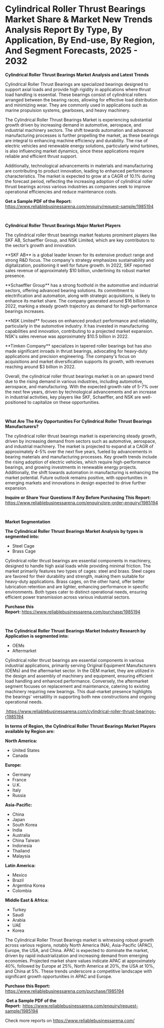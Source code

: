 <p><h1>Cylindrical Roller Thrust Bearings Market Share & Market New Trends Analysis Report By Type, By Application, By End-use, By Region, And Segment Forecasts, 2025 - 2032</h1></p><p><strong>Cylindrical Roller Thrust Bearings Market Analysis and Latest Trends</strong></p>
<p><p>Cylindrical Roller Thrust Bearings are specialized bearings designed to support axial loads and provide high rigidity in applications where thrust load handling is essential. These bearings consist of cylindrical rollers arranged between the bearing races, allowing for effective load distribution and minimizing wear. They are commonly used in applications such as marine propulsion systems, gearboxes, and heavy machinery.</p><p>The Cylindrical Roller Thrust Bearings Market is experiencing substantial growth driven by increasing demand in automotive, aerospace, and industrial machinery sectors. The shift towards automation and advanced manufacturing processes is further propelling the market, as these bearings are integral to enhancing machine efficiency and durability. The rise of electric vehicles and renewable energy solutions, particularly wind turbines, is also influencing market dynamics, since these applications require reliable and efficient thrust support.</p><p>Additionally, technological advancements in materials and manufacturing are contributing to product innovation, leading to enhanced performance characteristics. The market is expected to grow at a CAGR of 10.1% during the forecast period, reflecting the increasing adoption of cylindrical roller thrust bearings across various industries as companies seek to improve operational efficiencies and reduce maintenance costs.</p></p>
<p><strong>Get a Sample PDF of the Report:&nbsp;</strong> <a href="https://www.reliablebusinessarena.com/enquiry/request-sample/1985194?utm_campaign=2483&utm_medium=2&utm_source=Github&utm_content=ia&utm_term=19022025&utm_id=cylindrical-roller-thrust-bearings">https://www.reliablebusinessarena.com/enquiry/request-sample/1985194</a></p>
<p>&nbsp;</p>
<p><strong>Cylindrical Roller Thrust Bearings Major Market Players</strong></p>
<p><p>The cylindrical roller thrust bearings market features prominent players like SKF AB, Schaeffler Group, and NSK Limited, which are key contributors to the sector’s growth and innovation. </p><p>**SKF AB** is a global leader known for its extensive product range and strong R&D focus. The company's strategy emphasizes sustainability and digitalization, positioning it well for future growth. In 2022, SKF reported sales revenue of approximately $10 billion, underlining its robust market presence.</p><p>**Schaeffler Group** has a strong foothold in the automotive and industrial sectors, offering advanced bearing solutions. Its commitment to electrification and automation, along with strategic acquisitions, is likely to enhance its market share. The company generated around $16 billion in 2022, marking a steady growth trajectory as demand for high-performance bearings increases.</p><p>**NSK Limited** focuses on enhanced product performance and reliability, particularly in the automotive industry. It has invested in manufacturing capabilities and innovation, contributing to a projected market expansion. NSK's sales revenue was approximately $10.5 billion in 2022.</p><p>**Timken Company** specializes in tapered roller bearings but has also made significant inroads in thrust bearings, advocating for heavy-duty applications and precision engineering. The company's focus on acquisitions and market diversification supports its growth, with revenues reaching around $3 billion in 2022.</p><p>Overall, the cylindrical roller thrust bearings market is on an upward trend due to the rising demand in various industries, including automotive, aerospace, and manufacturing. With the expected growth rate of 5-7% over the next few years, driven by technological advancements and an increase in industrial activities, key players like SKF, Schaeffler, and NSK are well-positioned to capitalize on these opportunities.</p></p>
<p>&nbsp;</p>
<p><strong>What Are The Key Opportunities For Cylindrical Roller Thrust Bearings Manufacturers?</strong></p>
<p><p>The cylindrical roller thrust bearings market is experiencing steady growth, driven by increasing demand from sectors such as automotive, aerospace, and industrial machinery. The market is projected to expand at a CAGR of approximately 4-5% over the next five years, fueled by advancements in bearing materials and manufacturing processes. Key growth trends include the rising adoption of electric vehicles, which require high-performance bearings, and growing investments in renewable energy projects. Additionally, the shift towards automation in manufacturing is enhancing the market potential. Future outlook remains positive, with opportunities in emerging markets and innovations in design expected to drive further expansion.</p></p>
<p><strong>Inquire or Share Your Questions If Any Before Purchasing This Report:</strong> <a href="https://www.reliablebusinessarena.com/enquiry/pre-order-enquiry/1985194?utm_campaign=2483&utm_medium=2&utm_source=Github&utm_content=ia&utm_term=19022025&utm_id=cylindrical-roller-thrust-bearings">https://www.reliablebusinessarena.com/enquiry/pre-order-enquiry/1985194</a></p>
<p>&nbsp;</p>
<p><strong>Market Segmentation</strong></p>
<p><strong>The Cylindrical Roller Thrust Bearings Market Analysis by types is segmented into:</strong></p>
<p><ul><li>Steel Cage</li><li>Brass Cage</li></ul></p>
<p><p>Cylindrical roller thrust bearings are essential components in machinery, designed to handle high axial loads while providing minimal friction. The market primarily features two types of cages: steel and brass. Steel cages are favored for their durability and strength, making them suitable for heavy-duty applications. Brass cages, on the other hand, offer better lubrication retention and are lighter, enhancing performance in specific environments. Both types cater to distinct operational needs, ensuring efficient power transmission across various industrial sectors.</p></p>
<p><strong>Purchase this Report:&nbsp;</strong><a href="https://www.reliablebusinessarena.com/purchase/1985194?utm_campaign=2483&utm_medium=2&utm_source=Github&utm_content=ia&utm_term=19022025&utm_id=cylindrical-roller-thrust-bearings">https://www.reliablebusinessarena.com/purchase/1985194</a></p>
<p>&nbsp;</p>
<p><strong>The Cylindrical Roller Thrust Bearings Market Industry Research by Application is segmented into:</strong></p>
<p><ul><li>OEMs</li><li>Aftermarket</li></ul></p>
<p><p>Cylindrical roller thrust bearings are essential components in various industrial applications, primarily serving Original Equipment Manufacturers (OEMs) and the aftermarket sector. In the OEM market, they are utilized in the design and assembly of machinery and equipment, ensuring efficient load handling and enhanced performance. Conversely, the aftermarket segment focuses on replacement and maintenance, catering to existing machinery requiring new bearings. This dual-market presence highlights the bearings' versatility in supporting both new constructions and ongoing operational needs.</p></p>
<p><a href="https://www.reliablebusinessarena.com/cylindrical-roller-thrust-bearings-r1985194?utm_campaign=2483&utm_medium=2&utm_source=Github&utm_content=ia&utm_term=19022025&utm_id=cylindrical-roller-thrust-bearings">&nbsp;https://www.reliablebusinessarena.com/cylindrical-roller-thrust-bearings-r1985194</a></p>
<p><strong>In terms of Region, the Cylindrical Roller Thrust Bearings Market Players available by Region are:</strong></p>
<p>
    <p> <strong> North America: </strong>
        <ul>
            <li>United States</li>
            <li>Canada</li>
        </ul>
        </p> 
    <p> <strong> Europe: </strong>
        <ul>
            <li>Germany</li>
            <li>France</li>
            <li>U.K.</li>
            <li>Italy</li>
            <li>Russia</li>
        </ul>
        </p> 
    <p> <strong> Asia-Pacific: </strong>
        <ul>
            <li>China</li>
            <li>Japan</li>
            <li>South Korea</li>
            <li>India</li>
            <li>Australia</li>
            <li>China Taiwan</li>
            <li>Indonesia</li>
            <li>Thailand</li>
            <li>Malaysia</li>
        </ul>
        </p> 
    <p> <strong> Latin America: </strong>
        <ul>
            <li>Mexico</li>
            <li>Brazil</li>
            <li>Argentina Korea</li>
            <li>Colombia</li>
        </ul>
        </p> 
    <p> <strong> Middle East & Africa: </strong>
        <ul>
            <li>Turkey</li>
            <li>Saudi</li>
            <li>Arabia</li>
            <li>UAE</li>
            <li>Korea</li>
        </ul>
    </p>
    </p>
<p><p>The Cylindrical Roller Thrust Bearings market is witnessing robust growth across various regions, notably North America (NA), Asia-Pacific (APAC), Europe, the USA, and China. APAC is expected to dominate the market, driven by rapid industrialization and increasing demand from emerging economies. Projected market share values indicate APAC at approximately 40%, followed by Europe at 25%, North America at 20%, the USA at 10%, and China at 5%. These trends underscore a competitive landscape with significant growth opportunities in APAC and Europe.</p></p>
<p><strong>Purchase this Report: </strong><a href="https://www.reliablebusinessarena.com/purchase/1985194?utm_campaign=2483&utm_medium=2&utm_source=Github&utm_content=ia&utm_term=19022025&utm_id=cylindrical-roller-thrust-bearings">https://www.reliablebusinessarena.com/purchase/1985194</a></p>
<p>&nbsp;<strong>Get a Sample PDF of the Report:&nbsp;&nbsp;</strong><a href="https://www.reliablebusinessarena.com/enquiry/request-sample/1985194?utm_campaign=2483&utm_medium=2&utm_source=Github&utm_content=ia&utm_term=19022025&utm_id=cylindrical-roller-thrust-bearings">https://www.reliablebusinessarena.com/enquiry/request-sample/1985194</a></p>
<p><strong></strong></p>
<p>Check more reports on <a href="https://www.reliablebusinessarena.com/?utm_campaign=2483&utm_medium=2&utm_source=Github&utm_content=ia&utm_term=19022025&utm_id=cylindrical-roller-thrust-bearings">https://www.reliablebusinessarena.com/</a></p>
